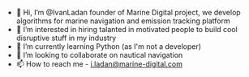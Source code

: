 - 👋 Hi, I’m @IvanLadan founder of Marine Digital project, we develop algorithms for marine navigation and emission tracking platform
- 👀 I’m interested in hiring talanted in motivated people to build cool disruptive stuff in my industry
- 🌱 I’m currently learning Python (as I'm not a developer)
- 💞️ I’m looking to collaborate on nautical navigation
- 📫 How to reach me - i.ladan@marine-digital.com

<!---
IvanLadan/IvanLadan is a ✨ special ✨ repository because its `README.md` (this file) appears on your GitHub profile.
You can click the Preview link to take a look at your changes.
--->
